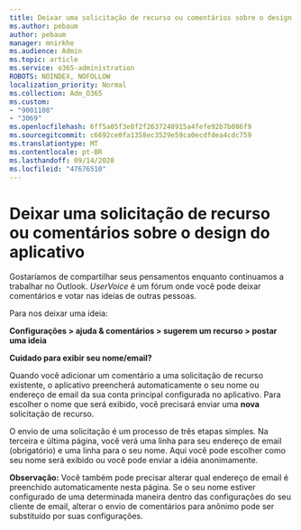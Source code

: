 ```yaml
---
title: Deixar uma solicitação de recurso ou comentários sobre o design do aplicativo
ms.author: pebaum
author: pebaum
manager: mnirkhe
ms.audience: Admin
ms.topic: article
ms.service: o365-administration
ROBOTS: NOINDEX, NOFOLLOW
localization_priority: Normal
ms.collection: Adm_O365
ms.custom:
- "9001108"
- "3069"
ms.openlocfilehash: 6ff5a05f3e8f2f2637248915a4fefe92b7b086f9
ms.sourcegitcommit: c6692ce0fa1358ec3529e59ca0ecdfdea4cdc759
ms.translationtype: MT
ms.contentlocale: pt-BR
ms.lasthandoff: 09/14/2020
ms.locfileid: "47676510"
---
```

# <a name="leave-a-feature-request-or-feedback-on-app-design"></a>Deixar uma solicitação de recurso ou comentários sobre o design do aplicativo

Gostaríamos de compartilhar seus pensamentos enquanto continuamos a trabalhar no Outlook. *UserVoice* é um fórum onde você pode deixar comentários e votar nas ideias de outras pessoas.  

Para nos deixar uma ideia: 

**Configurações > ajuda & comentários > sugerem um recurso > postar uma ideia** 

**Cuidado para exibir seu nome/email?**

Quando você adicionar um comentário a uma solicitação de recurso existente, o aplicativo preencherá automaticamente o seu nome ou endereço de email da sua conta principal configurada no aplicativo. Para escolher o nome que será exibido, você precisará enviar uma **nova** solicitação de recurso. 

O envio de uma solicitação é um processo de três etapas simples. Na terceira e última página, você verá uma linha para seu endereço de email (obrigatório) e uma linha para o seu nome. Aqui você pode escolher como seu nome será exibido ou você pode enviar a idéia anonimamente. 

**Observação:** Você também pode precisar alterar qual endereço de email é preenchido automaticamente nesta página. Se o seu nome estiver configurado de uma determinada maneira dentro das configurações do seu cliente de email, alterar o envio de comentários para anônimo pode ser substituído por suas configurações. 
